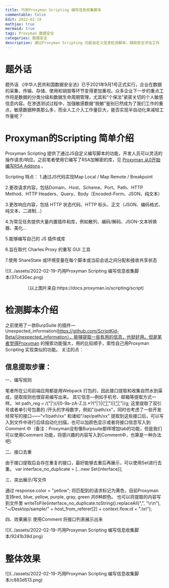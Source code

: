 ```yaml
---
title: 巧用Proxyman Scripting 编写信息收集脚本
commentable: false
Edit: 2022-02-19
mathjax: true
mermaid: true
tags: Proxyman 数据安全
categories: 数据安全
description: 通过Proxyman Scripting 功能自定义信息检测脚本，辅助安全评估工作
---
```

# 题外话
题外话
《中华人民共和国数据安全法》已于2021年9月1号正式实行，企业在数据的采集、传输、存储、使用和销毁等环节变得更加重视。众多企业下一步的重点工作将是数据的分类分级和数据生命周期管理，尤其和“个保法”紧密关切的个人敏感信息内容。在渗透测试过程中，加强敏感数据“脱敏”鉴别已然成为了我们工作的重点，敏感数据种类那么多，而全人工介入工作量巨大，能否实现半自动化来减轻工作量呢？
# Proxyman的Scripting 简单介绍
Proxyman Scripting 提供了通过JS自定义编写脚本的功能，开发人员可以灵活的操作请求/响应。之前笔者使用它编写了RSA加解密的库，见 [Proxyman 从0开始编写RSA Addons](https://mp.weixin.qq.com/s?__biz=MzIzMjYzNTQwMA==&mid=2247483967&idx=1&sn=9fde057d3133c49a1f403ae4500ddc9d&chksm=e890af58dfe7264e6f9f9082210624b2f4f76a8522624016793acb3be7e34e2ce6b4a4a7122e&scene=21#wechat_redirect) 。

Scripting 特点：
1.通过JS代码实现Map Local / Map Remote / Breakpoint

2.更改请求内容，包括Domain、Host、Scheme、Port、Path、HTTP Method、HTTP Headers、Query、Body（Encoded-Form、JSON、纯文本）

3.更改响应内容，包括 HTTP 状态代码、HTTP 标头、正文（JSON、编码格式、纯文本、二进制...）

4.为常见任务提供大量内置插件和库，例如散列、编码/解码、JSON-文本转换器、美化...

5.能够编写自己的 JS 插件或库

6.旨在取代 Charles Proxy 的重写 GUI 工具

7.使用 ShareState 或环境变量在每个脚本或当前会话之间分配和接收共享状态

![](../assets/2022-02-19-巧用Proxyman Scripting 编写信息收集脚本/37c430ec.png)

<center>（以上图片来自:https://docs.proxyman.io/scripting/script)</center>

# 检测脚本介绍
之前使用了一款BurpSuite 的插件—Unexpected_information(https://github.com/ScriptKid-Beta/Unexpected_information），能够提取一些有用的信息，也挺好用。但是笔者觉得Proxyman 的搜索功能强大，用的比较顺手，索性自己用Proxyman Scripting 实现类似的功能。
关注的点：
## 信息提取步骤： 
一、编写规则

笔者所在公司前端应用都是用Webpack 打包的，因此接口提取和收集自然水到渠成，提取规则也很容易编写出来。 其它信息—例如手机号、邮箱等提取方式一样。
let path_reg = /("|')(\/[0-9a-zA-Z.]).*?("|')|(["|'](\/v[1-9].*?)")|(["|'](\/api.*?)")/g;
这里提取了双引号或者单引号包裹的 /开头的字母数字，例如"/path/xx"，同时也考虑了一些开发经常写的接口——"v1/path/xx" 和诸如"/api/path/xx"
提取到这些接口后，可以写入到文件中进行后续自动化扫描，也可以加颜色显示或者将接口信息写入到Comment 中（备注：Proxyman没有像Burpsuite那样增加tab的功能，但是我们可以使用Comment 功能，将感兴趣的内容写入到Comment中，也算是一种办法吧）

二、接口去重

由于接口提取后会存在重复的接口，最好能够去重后再展示，可以使用Set进行去重。
var interface_no_duplicate = [...new Set(interface)];

三、突出展示/写文件

通过  response.color = "yellow"; 将匹配到的请求标记为黄色，目前Proxyman 支持red, blue, yellow, purple, gray, green 共6种颜色。
也可以将提取的内容写到文件里
writeToFile(interface_no_duplicate.toString().replaceAll(",", "\r\n"), "~/Desktop/sample/" + host_from_referer[2] + context.flow.id + ".txt");

四、效果展示
使用Comment 将接口列表展示出来

![](../assets/2022-02-19-巧用Proxyman Scripting 编写信息收集脚本/9241b39d.png)

# 整体效果

![](../assets/2022-02-19-巧用Proxyman Scripting 编写信息收集脚本/c883d513.png)



